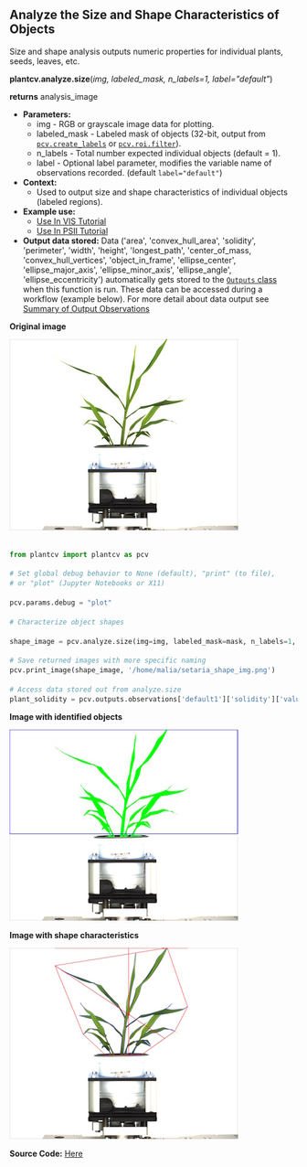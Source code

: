 ## Analyze the Size and Shape Characteristics of Objects

Size and shape analysis outputs numeric properties for individual plants, seeds, leaves, etc.
 
**plantcv.analyze.size**(*img, labeled_mask, n_labels=1, label="default"*)

**returns** analysis_image

- **Parameters:**
    - img - RGB or grayscale image data for plotting.
    - labeled_mask - Labeled mask of objects (32-bit, output from [`pcv.create_labels`](create_labels.md) or [`pcv.roi.filter`](roi_filter.md)).
    - n_labels - Total number expected individual objects (default = 1).
    - label - Optional label parameter, modifies the variable name of observations recorded. (default `label="default"`)
- **Context:**
    - Used to output size and shape characteristics of individual objects (labeled regions). 
- **Example use:**
    - [Use In VIS Tutorial](tutorials/vis_tutorial.md)
    - [Use In PSII Tutorial](tutorials/psII_tutorial.md)
- **Output data stored:** Data ('area', 'convex_hull_area', 'solidity', 'perimeter', 'width', 'height', 'longest_path',
'center_of_mass, 'convex_hull_vertices', 'object_in_frame', 'ellipse_center', 'ellipse_major_axis', 'ellipse_minor_axis',
'ellipse_angle', 'ellipse_eccentricity') automatically gets stored to the [`Outputs` class](outputs.md) when this function is
run. These data can be accessed during a workflow (example below). For more detail about data output see
[Summary of Output Observations](output_measurements.md#summary-of-output-observations)
    
**Original image**

![Screenshot](img/documentation_images/analyze_size/original_image.jpg)

```python

from plantcv import plantcv as pcv

# Set global debug behavior to None (default), "print" (to file), 
# or "plot" (Jupyter Notebooks or X11)

pcv.params.debug = "plot"

# Characterize object shapes
    
shape_image = pcv.analyze.size(img=img, labeled_mask=mask, n_labels=1, label="default")

# Save returned images with more specific naming
pcv.print_image(shape_image, '/home/malia/setaria_shape_img.png')

# Access data stored out from analyze.size
plant_solidity = pcv.outputs.observations['default1']['solidity']['value']

```

**Image with identified objects**

![Screenshot](img/documentation_images/analyze_size/objects_on_image.jpg)

**Image with shape characteristics**

![Screenshot](img/documentation_images/analyze_size/shapes_on_image.jpg)

**Source Code:** [Here](https://github.com/danforthcenter/plantcv/blob/main/plantcv/plantcv/analyze/size.py)
